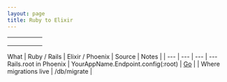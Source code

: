 ```yaml
---
layout: page
title: Ruby to Elixir
---
```


|   |   |   |   |   |
|---|---|---|---|---|
|   |   |   |   |   |
|   |   |   |   |   |
|   |   |   |   |   |


What | Ruby / Rails | Elixir / Phoenix | Source | Notes |
| --- | --- | --- | ---
Rails.root in Phoenix | YourAppName.Endpoint.config(:root) | [Go](http://ugisozols.com/rails-root-equivalent-in-phoenix/) | |
Where migrations live | /db/migrate | 
